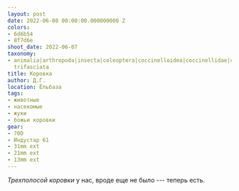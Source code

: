 ```yaml
---
layout: post
date: 2022-06-08 00:00:00.000000000 Z
colors:
- 6d6b54
- 8f7d6e
shoot_date: 2022-06-07
taxonomy:
- animalia|arthropoda|insecta|coleoptera|coccinelloidea|coccinellidae|coccinella|coccinella
  trifasciata
title: Коровка
author: Д.Г.
location: Ёльбаза
tags:
- животные
- насекомые
- жуки
- божьи коровки
gear:
- 70D
- Индустар 61
- 31mm ext
- 21mm ext
- 13mm ext
---
```

_Трехполосой коровки_ у нас, вроде еще не было --- теперь есть.

